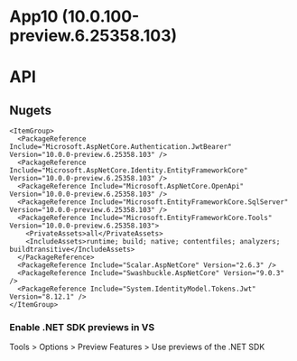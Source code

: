 # App10 (10.0.100-preview.6.25358.103)

# API

## Nugets

````
<ItemGroup>
  <PackageReference Include="Microsoft.AspNetCore.Authentication.JwtBearer" Version="10.0.0-preview.6.25358.103" />
  <PackageReference Include="Microsoft.AspNetCore.Identity.EntityFrameworkCore" Version="10.0.0-preview.6.25358.103" />
  <PackageReference Include="Microsoft.AspNetCore.OpenApi" Version="10.0.0-preview.6.25358.103" />
  <PackageReference Include="Microsoft.EntityFrameworkCore.SqlServer" Version="10.0.0-preview.6.25358.103" />
  <PackageReference Include="Microsoft.EntityFrameworkCore.Tools" Version="10.0.0-preview.6.25358.103">
    <PrivateAssets>all</PrivateAssets>
    <IncludeAssets>runtime; build; native; contentfiles; analyzers; buildtransitive</IncludeAssets>
  </PackageReference>
  <PackageReference Include="Scalar.AspNetCore" Version="2.6.3" />
  <PackageReference Include="Swashbuckle.AspNetCore" Version="9.0.3" />
  <PackageReference Include="System.IdentityModel.Tokens.Jwt" Version="8.12.1" />
</ItemGroup>
````
### Enable .NET SDK previews in VS

Tools > Options > Preview Features > Use previews of the .NET SDK
